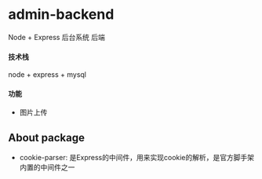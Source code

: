 # admin-backend

Node + Express 后台系统 后端

#### 技术栈

node + express + mysql

#### 功能

* 图片上传


## About package

* cookie-parser: 是Express的中间件，用来实现cookie的解析，是官方脚手架内置的中间件之一
